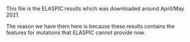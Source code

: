 This file is the ELASPIC results which 
was downloaded around April/May 2021.

The reason we have them here is because these 
results contains the features for mutations 
that ELASPIC cannot provide now.